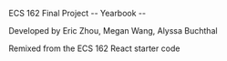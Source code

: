 ECS 162 Final Project
-- Yearbook --

Developed by Eric Zhou, Megan Wang, Alyssa Buchthal

Remixed from the ECS 162 React starter code